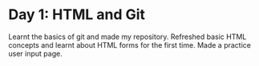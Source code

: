# Day 1: HTML and Git 

Learnt the basics of git and made my repository. Refreshed basic HTML concepts and learnt about HTML forms for the first time. Made a practice user input page. 
